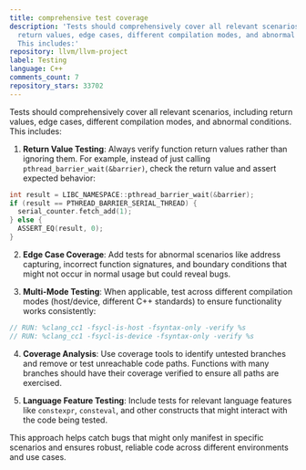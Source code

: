 ```yaml
---
title: comprehensive test coverage
description: 'Tests should comprehensively cover all relevant scenarios, including
  return values, edge cases, different compilation modes, and abnormal conditions.
  This includes:'
repository: llvm/llvm-project
label: Testing
language: C++
comments_count: 7
repository_stars: 33702
---
```


Tests should comprehensively cover all relevant scenarios, including return values, edge cases, different compilation modes, and abnormal conditions. This includes:

1. **Return Value Testing**: Always verify function return values rather than ignoring them. For example, instead of just calling `pthread_barrier_wait(&barrier)`, check the return value and assert expected behavior:
```cpp
int result = LIBC_NAMESPACE::pthread_barrier_wait(&barrier);
if (result == PTHREAD_BARRIER_SERIAL_THREAD) {
  serial_counter.fetch_add(1);
} else {
  ASSERT_EQ(result, 0);
}
```

2. **Edge Case Coverage**: Add tests for abnormal scenarios like address capturing, incorrect function signatures, and boundary conditions that might not occur in normal usage but could reveal bugs.

3. **Multi-Mode Testing**: When applicable, test across different compilation modes (host/device, different C++ standards) to ensure functionality works consistently:
```cpp
// RUN: %clang_cc1 -fsycl-is-host -fsyntax-only -verify %s
// RUN: %clang_cc1 -fsycl-is-device -fsyntax-only -verify %s
```

4. **Coverage Analysis**: Use coverage tools to identify untested branches and remove or test unreachable code paths. Functions with many branches should have their coverage verified to ensure all paths are exercised.

5. **Language Feature Testing**: Include tests for relevant language features like `constexpr`, `consteval`, and other constructs that might interact with the code being tested.

This approach helps catch bugs that might only manifest in specific scenarios and ensures robust, reliable code across different environments and use cases.